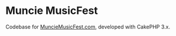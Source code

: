 # Muncie MusicFest

Codebase for [MuncieMusicFest.com](http://munciemusicfest.com), developed with CakePHP 3.x.
